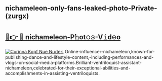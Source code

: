 ## nichameleon-only-fans​-leaked-photo​-Private-(zurgx)


# <h2><a href="https://mediaupload.pro?title=nichameleon&ref=git">🔗👉 🔴 nichameleon-P𝚑ot𝚘𝚜-V𝚒d𝚎o</a></h2>

[![Corinna Kopf Nue Nu𝚍e𝚜](https://i.imgur.com/0qMVB7G.gif)](https://mediaupload.pro?title=nichameleon&ref=git)
Online-influencer-nichameleon,known-for-publishing-dance-and-lifestyle-content,-including-performances-and-vlogs-on-social-media-platforms.Brilliant-ventriloquist-assistant-nichameleon,celebrated-for-their-exceptional-abilities-and-accomplishments-in-assisting-ventriloquists.  
